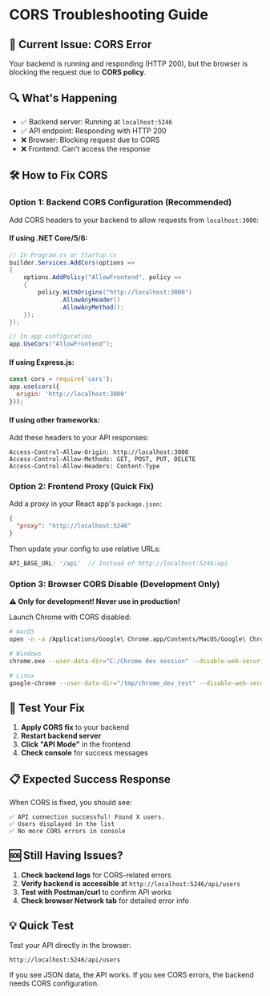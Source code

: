 # CORS Troubleshooting Guide

## 🚨 **Current Issue: CORS Error**

Your backend is running and responding (HTTP 200), but the browser is blocking the request due to **CORS policy**.

## 🔍 **What's Happening**

- ✅ Backend server: Running at `localhost:5246`
- ✅ API endpoint: Responding with HTTP 200
- ❌ Browser: Blocking request due to CORS
- ❌ Frontend: Can't access the response

## 🛠️ **How to Fix CORS**

### **Option 1: Backend CORS Configuration (Recommended)**

Add CORS headers to your backend to allow requests from `localhost:3000`:

#### **If using .NET Core/5/6:**
```csharp
// In Program.cs or Startup.cs
builder.Services.AddCors(options =>
{
    options.AddPolicy("AllowFrontend", policy =>
    {
        policy.WithOrigins("http://localhost:3000")
              .AllowAnyHeader()
              .AllowAnyMethod();
    });
});

// In app configuration
app.UseCors("AllowFrontend");
```

#### **If using Express.js:**
```javascript
const cors = require('cors');
app.use(cors({
  origin: 'http://localhost:3000'
}));
```

#### **If using other frameworks:**
Add these headers to your API responses:
```
Access-Control-Allow-Origin: http://localhost:3000
Access-Control-Allow-Methods: GET, POST, PUT, DELETE
Access-Control-Allow-Headers: Content-Type
```

### **Option 2: Frontend Proxy (Quick Fix)**

Add a proxy in your React app's `package.json`:

```json
{
  "proxy": "http://localhost:5246"
}
```

Then update your config to use relative URLs:
```typescript
API_BASE_URL: '/api'  // Instead of http://localhost:5246/api
```

### **Option 3: Browser CORS Disable (Development Only)**

**⚠️ Only for development! Never use in production!**

Launch Chrome with CORS disabled:
```bash
# macOS
open -n -a /Applications/Google\ Chrome.app/Contents/MacOS/Google\ Chrome --args --user-data-dir="/tmp/chrome_dev_test" --disable-web-security

# Windows
chrome.exe --user-data-dir="C:/Chrome dev session" --disable-web-security

# Linux
google-chrome --user-data-dir="/tmp/chrome_dev_test" --disable-web-security
```

## 🧪 **Test Your Fix**

1. **Apply CORS fix** to your backend
2. **Restart backend server**
3. **Click "API Mode"** in the frontend
4. **Check console** for success messages

## 📋 **Expected Success Response**

When CORS is fixed, you should see:
```
✅ API connection successful! Found X users.
✅ Users displayed in the list
✅ No more CORS errors in console
```

## 🆘 **Still Having Issues?**

1. **Check backend logs** for CORS-related errors
2. **Verify backend is accessible** at `http://localhost:5246/api/users`
3. **Test with Postman/curl** to confirm API works
4. **Check browser Network tab** for detailed error info

## 💡 **Quick Test**

Test your API directly in the browser:
```
http://localhost:5246/api/users
```

If you see JSON data, the API works. If you see CORS errors, the backend needs CORS configuration.
